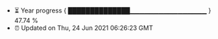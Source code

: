 - ⏳ Year progress { ██████████████▁▁▁▁▁▁▁▁▁▁▁▁▁▁▁▁ } 47.74 %
- ⏰ Updated on Thu, 24 Jun 2021 06:26:23 GMT

